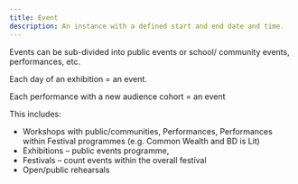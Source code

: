 ```yaml
---
title: Event 
description: An instance with a defined start and end date and time.   
---
```


Events can be sub-divided into public events or school/ community events, performances, etc. 

Each day of an exhibition = an event. 

Each performance with a new audience cohort = an event  

This includes: 

* Workshops with public/communities, Performances, Performances within Festival programmes (e.g. Common Wealth and BD is Lit) 
* Exhibitions – public events programme,  
* Festivals – count events within the overall festival 
* Open/public rehearsals 
